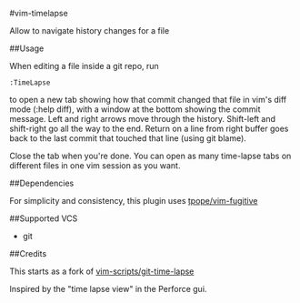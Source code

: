 #vim-timelapse

Allow to navigate history changes for a file

##Usage

When editing a file inside a git repo, run 

    :TimeLapse

to open a new tab showing how that commit changed that file in vim's
diff mode (:help diff), with a window at the bottom showing the commit message.
Left and right arrows move through the history. Shift-left and shift-right go
all the way to the end. Return on a line from right buffer goes back to the 
last commit that touched that line (using git blame).

Close the tab when you're done. You can open as many time-lapse tabs on 
different files in one vim session as you want.

##Dependencies

For simplicity and consistency, this plugin uses [tpope/vim-fugitive](https://github.com/tpope/vim-fugitive)

##Supported VCS

- git

##Credits

This starts as a fork of [vim-scripts/git-time-lapse](http://www.vim.org/scripts/script.php?script_id=3849)

Inspired by the "time lapse view" in the Perforce gui.

